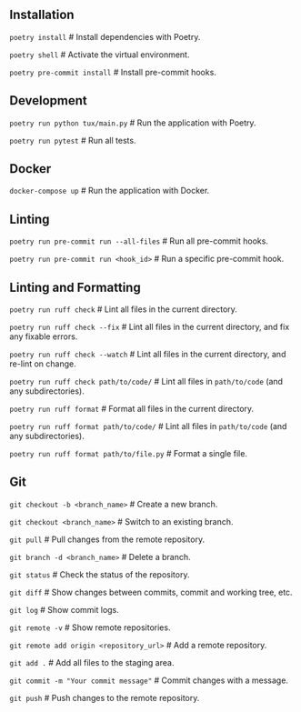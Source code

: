 ## Installation
`poetry install`                           # Install dependencies with Poetry.

`poetry shell`                             # Activate the virtual environment.

`poetry pre-commit install`                # Install pre-commit hooks.

## Development
`poetry run python tux/main.py`            # Run the application with Poetry.

`poetry run pytest`                        # Run all tests.

## Docker
`docker-compose up`                        # Run the application with Docker.

## Linting
`poetry run pre-commit run --all-files`    # Run all pre-commit hooks.

`poetry run pre-commit run <hook_id>`      # Run a specific pre-commit hook.

## Linting and Formatting
`poetry run ruff check`                    # Lint all files in the current directory.

`poetry run ruff check --fix`              # Lint all files in the current directory, and fix any fixable errors.

`poetry run ruff check --watch`            # Lint all files in the current directory, and re-lint on change.

`poetry run ruff check path/to/code/`      # Lint all files in `path/to/code` (and any subdirectories).

`poetry run ruff format`                   # Format all files in the current directory.

`poetry run ruff format path/to/code/`     # Lint all files in `path/to/code` (and any subdirectories).

`poetry run ruff format path/to/file.py`   # Format a single file.

## Git
`git checkout -b <branch_name>`            # Create a new branch.

`git checkout <branch_name>`               # Switch to an existing branch.

`git pull`                                 # Pull changes from the remote repository.

`git branch -d <branch_name>`              # Delete a branch.

`git status`                               # Check the status of the repository.

`git diff`                                 # Show changes between commits, commit and working tree, etc.

`git log`                                  # Show commit logs.

`git remote -v`                            # Show remote repositories.

`git remote add origin <repository_url>`   # Add a remote repository.

`git add .`                                # Add all files to the staging area.

`git commit -m "Your commit message"`      # Commit changes with a message.

`git push`                                 # Push changes to the remote repository.